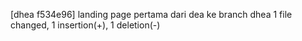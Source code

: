 [dhea f534e96] landing page pertama dari dea ke branch dhea
 1 file changed, 1 insertion(+), 1 deletion(-)
